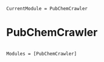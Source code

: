 ```@meta
CurrentModule = PubChemCrawler
```

# PubChemCrawler

```@index
```

```@autodocs
Modules = [PubChemCrawler]
```
